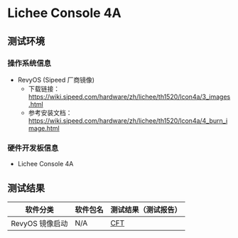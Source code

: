 # Lichee Console 4A

## 测试环境

### 操作系统信息

- RevyOS (Sipeed 厂商镜像)
    - 下载链接：https://wiki.sipeed.com/hardware/zh/lichee/th1520/lcon4a/3_images.html
    - 参考安装文档：https://wiki.sipeed.com/hardware/zh/lichee/th1520/lcon4a/4_burn_image.html

### 硬件开发板信息

- Lichee Console 4A

## 测试结果

| 软件分类        | 软件包名 | 测试结果（测试报告） |
|-------------|----------|--------------------|
| RevyOS 镜像启动 | N/A      | [CFT][RevyOS]      |

[RevyOS]: ./RevyOS/README.md